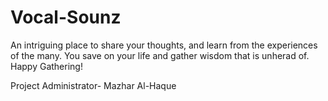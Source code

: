# Vocal-Sounz
An intriguing place to share your thoughts, and learn from the experiences of the many. You save on your life and gather wisdom that is unherad of.
Happy Gathering!

Project Administrator-
             Mazhar Al-Haque
